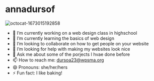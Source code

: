 # annadursof
![octocat-1673015192858](https://user-images.githubusercontent.com/117922194/211618077-1c90afd4-7808-4dd4-9ac8-c62e0a457b7a.png)
- 🔭 I’m currently working on a web design class in highschool 
- 🌱 I’m currently learning the basics of web design 
- 👯 I’m looking to collaborate on how to get people on your website 
- 🤔 I’m looking for help with making my websites look nice 
- 💬 Ask me about some of the porjects I hvae done before 
- 📫 How to reach me: dursoa23@wpsma.org 
- 😄 Pronouns: she/her/hers 
- ⚡ Fun fact: I like baking! 
